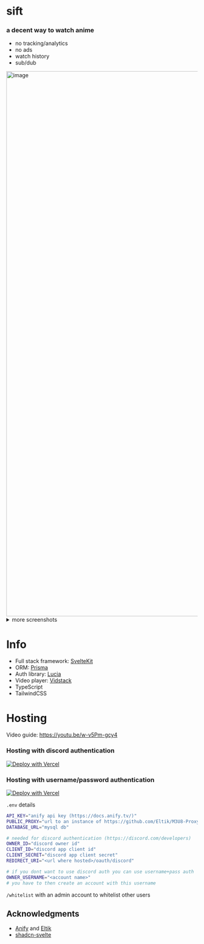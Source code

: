 # sift
### a decent way to watch anime
- no tracking/analytics
- no ads
- watch history
- sub/dub
<img width="1434" alt="image" src="https://github.com/skearya/sift/assets/77034153/8b406d82-6dd1-4aa3-b9c6-3f5be5ef47f1">

<details>
  <summary>more screenshots</summary>
  
  <h5 align="center">Anime info</h5>
  <img alt="image" src="https://github.com/skearya/sift/assets/77034153/b60a1ccd-16f1-4a7d-82e8-15cfd196b65d">
  <h5 align="center">Episode player</h5>
  <img alt="image" src="https://github.com/skearya/sift/assets/77034153/c3fea2bb-a7f0-47c8-a4b8-7f8872f69772">
</details>

# Info
- Full stack framework: [SvelteKit](https://kit.svelte.dev/)
- ORM: [Prisma](https://www.prisma.io/)
- Auth library: [Lucia](https://lucia-auth.com/)
- Video player: [Vidstack](https://www.vidstack.io/)
- TypeScript
- TailwindCSS

# Hosting
Video guide: https://youtu.be/w-v5Pm-gcy4
### Hosting with discord authentication 
[![Deploy with Vercel](https://vercel.com/button)](https://vercel.com/new/clone?repository-url=https%3A%2F%2Fgithub.com%2Fskearya%2Fsift&env=API_KEY,PUBLIC_PROXY,DATABASE_URL,OWNER_ID,CLIENT_ID,CLIENT_SECRET,REDIRECT_URI&envDescription=!%20see%20repo's%20description%20on%20environment%20variable%20details%20!&envLink=https%3A%2F%2Fgithub.com%2Fskearya%2Fsift)
### Hosting with username/password authentication
[![Deploy with Vercel](https://vercel.com/button)](https://vercel.com/new/clone?repository-url=https%3A%2F%2Fgithub.com%2Fskearya%2Fsift&env=API_KEY,PUBLIC_PROXY,DATABASE_URL,OWNER_USERNAME&envDescription=!%20see%20repo's%20description%20on%20environment%20variable%20details%20!&envLink=https%3A%2F%2Fgithub.com%2Fskearya%2Fsift)

`.env` details
```bash
API_KEY="anify api key (https://docs.anify.tv/)"
PUBLIC_PROXY="url to an instance of https://github.com/Eltik/M3U8-Proxy"
DATABASE_URL="mysql db"

# needed for discord authentication (https://discord.com/developers)
OWNER_ID="discord owner id"
CLIENT_ID="discord app client id"
CLIENT_SECRET="discord app client secret"
REDIRECT_URI="<url where hosted>/oauth/discord"

# if you dont want to use discord auth you can use username+pass auth
OWNER_USERNAME="<account name>"
# you have to then create an account with this username
```

`/whitelist` with an admin account to whitelist other users

## Acknowledgments
- [Anify](https://github.com/Eltik/Anify) and [Eltik](https://github.com/eltik)
- [shadcn-svelte](https://www.shadcn-svelte.com/)
